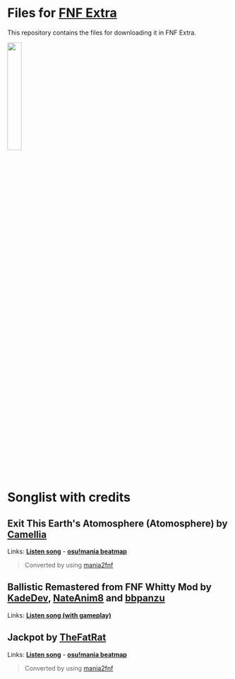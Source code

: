 # Files for [FNF Extra](https://github.com/TheLeerName/FNF-extra)

This repository contains the files for downloading it in FNF Extra.

<img src="https://user-images.githubusercontent.com/85291330/142075810-f6ff3e64-cb91-4d87-a6df-59421e1cd1b1.jpg" width="25%"/>

# Songlist with credits

## Exit This Earth's Atomosphere (Atomosphere) by [Camellia](https://twitter.com/cametek)
Links: [**Listen song**](https://www.youtube.com/watch?v=QsuAKlNe_rI) - [**osu!mania beatmap**](https://osu.ppy.sh/beatmapsets/575053)
> Converted by using [mania2fnf](https://github.com/ItzFireable/mania2fnf)

## Ballistic Remastered from FNF Whitty Mod by [**KadeDev**](https://twitter.com/kadedeveloper), [**NateAnim8**](https://twitter.com/animated_nathan) and [**bbpanzu**](https://twitter.com/bbpanzu)
Links: [**Listen song (with gameplay)**](https://www.youtube.com/watch?v=JG0OQIKC7s0)

## Jackpot by [TheFatRat](https://twitter.com/thisisthefatrat)
Links: [**Listen song**](https://www.youtube.com/watch?v=kL8CyVqzmkc) - [**osu!mania beatmap**](https://osu.ppy.sh/beatmapsets/620808)
> Converted by using [mania2fnf](https://github.com/ItzFireable/mania2fnf)
